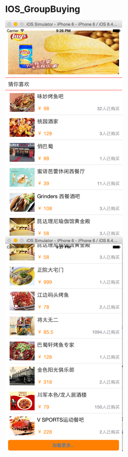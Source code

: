 # IOS_GroupBuying
![image](https://github.com/dongxiaobing/IOS_GroupBuying/blob/master/images/1.png)
![image](https://github.com/dongxiaobing/IOS_GroupBuying/blob/master/images/2.png)
